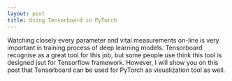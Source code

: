 ```yaml
---
layout: post
title: Using Tensorboard in PyTorch
---
```


Watching closely every parameter and vital measurements on-line is very important in training process of deep learning models. Tensorboard recognise as a great tool for this job, but some people use think this tool is designed jsut for Tensorflow framework. However, I will show you on this post that Tensorboard can be used for PyTorch as visualization tool as well.